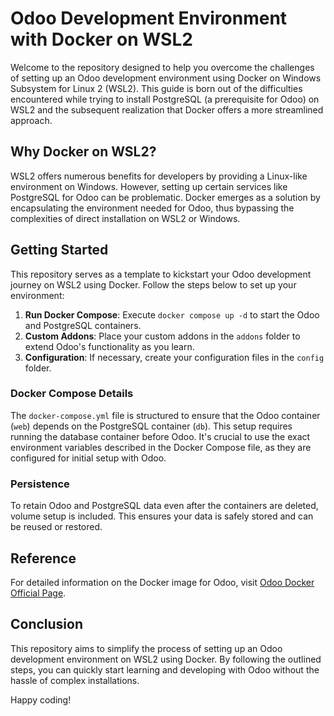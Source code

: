 # Odoo Development Environment with Docker on WSL2

Welcome to the repository designed to help you overcome the challenges of setting up an Odoo development environment using Docker on Windows Subsystem for Linux 2 (WSL2). This guide is born out of the difficulties encountered while trying to install PostgreSQL (a prerequisite for Odoo) on WSL2 and the subsequent realization that Docker offers a more streamlined approach.

## Why Docker on WSL2?

WSL2 offers numerous benefits for developers by providing a Linux-like environment on Windows. However, setting up certain services like PostgreSQL for Odoo can be problematic. Docker emerges as a solution by encapsulating the environment needed for Odoo, thus bypassing the complexities of direct installation on WSL2 or Windows.

## Getting Started

This repository serves as a template to kickstart your Odoo development journey on WSL2 using Docker. Follow the steps below to set up your environment:

1. **Run Docker Compose**: Execute `docker compose up -d` to start the Odoo and PostgreSQL containers.
2. **Custom Addons**: Place your custom addons in the `addons` folder to extend Odoo's functionality as you learn.
3. **Configuration**: If necessary, create your configuration files in the `config` folder.

### Docker Compose Details

The `docker-compose.yml` file is structured to ensure that the Odoo container (`web`) depends on the PostgreSQL container (`db`). This setup requires running the database container before Odoo. It's crucial to use the exact environment variables described in the Docker Compose file, as they are configured for initial setup with Odoo.

### Persistence

To retain Odoo and PostgreSQL data even after the containers are deleted, volume setup is included. This ensures your data is safely stored and can be reused or restored.

## Reference

For detailed information on the Docker image for Odoo, visit [Odoo Docker Official Page](https://registry.hub.docker.com/_/odoo).

## Conclusion

This repository aims to simplify the process of setting up an Odoo development environment on WSL2 using Docker. By following the outlined steps, you can quickly start learning and developing with Odoo without the hassle of complex installations.

Happy coding!
